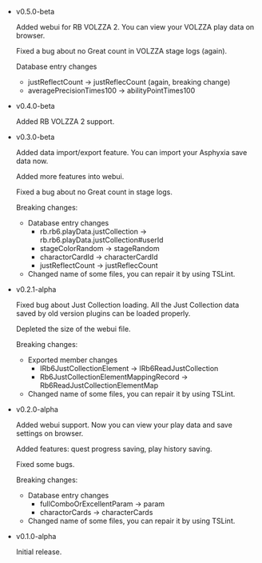 - v0.5.0-beta

  Added webui for RB VOLZZA 2. You can view your VOLZZA play data on browser.

  Fixed a bug about no Great count in VOLZZA stage logs (again).

  Database entry changes
    - justReflectCount -> justReflecCount (again, breaking change)
    - averagePrecisionTimes100 -> abilityPointTimes100

- v0.4.0-beta

  Added RB VOLZZA 2 support.

- v0.3.0-beta

  Added data import/export feature. You can import your Asphyxia save data now.

  Added more features into webui.

  Fixed a bug about no Great count in stage logs.

  Breaking changes:
  - Database entry changes
    - rb.rb6.playData.justCollection -> rb.rb6.playData.justCollection#userId
    - stageColorRandom -> stageRandom
    - charactorCardId -> characterCardId
    - justReflectCount -> justReflecCount
  - Changed name of some files, you can repair it by using TSLint.

- v0.2.1-alpha

  Fixed bug about Just Collection loading. All the Just Collection data saved by old version plugins can be loaded properly.

  Depleted the size of the webui file.

  Breaking changes:
  - Exported member changes
    - IRb6JustCollectionElement -> IRb6ReadJustCollection
    - Rb6JustCollectionElementMappingRecord -> Rb6ReadJustCollectionElementMap
  - Changed name of some files, you can repair it by using TSLint.

- v0.2.0-alpha

  Added webui support. Now you can view your play data and save settings on browser.

  Added features: quest progress saving, play history saving.

  Fixed some bugs.

  Breaking changes:
  - Database entry changes
    - fullComboOrExcellentParam -> param
    - charactorCards -> characterCards
  - Changed name of some files, you can repair it by using TSLint.

- v0.1.0-alpha

  Initial release.
